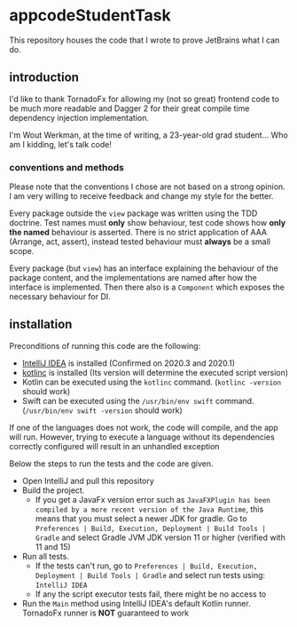 # appcodeStudentTask
This repository houses the code that I wrote to prove JetBrains what I can do.

## introduction

I'd like to thank TornadoFx for allowing my (not so great) frontend code to be much more readable and Dagger 2 for their great 
compile time dependency injection implementation.

I'm Wout Werkman, at the time of writing, a 23-year-old grad student... Who am I kidding, let's talk code!

### conventions and methods

Please note that the conventions I chose are not based on a strong opinion.
I am very willing to receive feedback and change my style for the better.

Every package outside the `view` package was written using the TDD doctrine. Test names must **only** show behaviour,
test code shows how **only the named** behaviour is asserted. There is no strict application of 
AAA (Arrange, act, assert), instead tested behaviour must **always** be a small scope.

Every package (but `view`) has an interface explaining the behaviour of the package content, and the implementations 
are named after how the interface is implemented. Then there also is a `Component` which exposes the necessary
behaviour for DI.

## installation

Preconditions of running this code are the following:
 - [IntelliJ IDEA](https://www.jetbrains.com/idea/download) is installed (Confirmed on 2020.3 and 2020.1)
 - [kotlinc](https://kotlinlang.org/docs/tutorials/command-line.html) is installed (Its version will determine the executed script version)
 - Kotlin can be executed using the `kotlinc` command. (`kotlinc -version` should work)
 - Swift can be executed using the `/usr/bin/env swift` command. (`/usr/bin/env swift -version` should work)

If one of the languages does not work, the code will compile, and the app will run. However, trying to execute a language
without its dependencies correctly configured will result in an unhandled exception

Below the steps to run the tests and the code are given.
 - Open IntelliJ and pull this repository
 - Build the project.
   - If you get a JavaFx version error such as `JavaFXPlugin has been compiled by a more recent version of the Java Runtime`,
     this means that you must select a newer JDK for gradle. Go to `Preferences | Build, Execution, Deployment | Build Tools | Gradle`
     and select Gradle JVM JDK version 11 or higher (verified with 11 and 15)
 - Run all tests.
    - If the tests can't run, go to `Preferences | Build, Execution, Deployment | Build Tools | Gradle` and select
      run tests using: `IntelliJ IDEA`
    - If any the script executor tests fail, there might be no access to
 - Run the `Main` method using IntelliJ IDEA's default Kotlin runner. TornadoFx runner is **NOT** guaranteed to work
